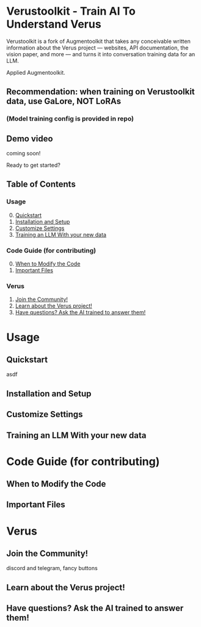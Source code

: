 # Verustoolkit - Train AI To Understand Verus
Verustoolkit is a fork of Augmentoolkit that takes any conceivable written information about the Verus project — websites, API documentation, the vision paper, and more — and turns it into conversation training data for an LLM.



Applied Augmentoolkit.

## Recommendation: when training on Verustoolkit data, use GaLore, NOT LoRAs
### (Model training config is provided in repo)

## Demo video
coming soon!

Ready to get started?
## Table of Contents

### Usage
0. [Quickstart](#quickstart)
1. [Installation and Setup](#installation-and-setup)
2. [Customize Settings](#customize-settings)
3. [Training an LLM With your new data](#training-an-llm-with-your-new-data)

### Code Guide (for contributing)
0. [When to Modify the Code](#when-to-modify-the-code)
1. [Important Files](#important-files)

### Verus
1. [Join the Community!](#join-the-community)
2. [Learn about the Verus project!](#learn-about-the-verus-project)
3. [Have questions? Ask the AI trained to answer them!](#have-questions-ask-the-ai-trained-to-answer-them)


# Usage


## Quickstart
asdf

## Installation and Setup

## Customize Settings

## Training an LLM With your new data

# Code Guide (for contributing)

## When to Modify the Code

## Important Files

# Verus

## Join the Community!
discord and telegram, fancy buttons

## Learn about the Verus project!

## Have questions? Ask the AI trained to answer them!

